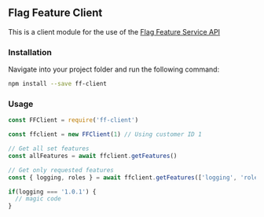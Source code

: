 ## Flag Feature Client
This is a client module for the use of the [Flag Feature Service API](https://github.com/fmiras/ff-service)

### Installation

Navigate into your project folder and run the following command:

```bash
npm install --save ff-client
```

### Usage

```js
const FFClient = require('ff-client')

const ffclient = new FFClient(1) // Using customer ID 1

// Get all set features 
const allFeatures = await ffclient.getFeatures()

// Get only requested features
const { logging, roles } = await ffclient.getFeatures(['logging', 'roles'])

if(logging === '1.0.1') {
  // magic code
}
```

